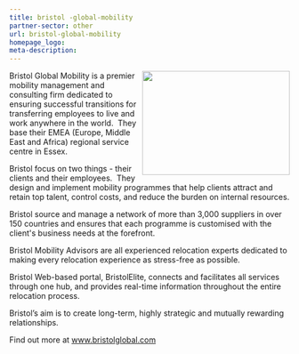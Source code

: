 ```yaml
---
title: bristol -global-mobility
partner-sector: other
url: bristol-global-mobility
homepage_logo:
meta-description:
---
```


<p><img alt="" src="//clarity-strategies.github.io/ie-uploads/uploads/partners/Bristol_265w.png" style="float:right; height:187px; width:265px" />Bristol Global Mobility is a premier mobility management and consulting firm dedicated to ensuring successful transitions for transferring employees to live and work anywhere in the world. &nbsp;They base their EMEA (Europe, Middle East and Africa) regional service centre in Essex.</p><p>Bristol focus on two things - their clients and their employees. &nbsp;They design and implement mobility programmes that help clients attract and retain top talent, control costs, and reduce the burden on internal resources.</p><p>Bristol source and manage a network of more than 3,000 suppliers in over 150 countries and ensures that each programme is customised with the client&#39;s business needs at the forefront.</p><p>Bristol Mobility Advisors are all experienced relocation experts dedicated to making every relocation experience as stress-free as possible.</p><p>Bristol Web-based portal, BristolElite, connects and facilitates all services through one hub, and provides real-time information throughout the entire relocation process.</p><p>Bristol&rsquo;s aim is to create long-term, highly strategic and mutually rewarding relationships.</p><p>Find out more at&nbsp;<a href="http://www.bristolglobal.com" target="_blank">www.bristolglobal.com</a></p>